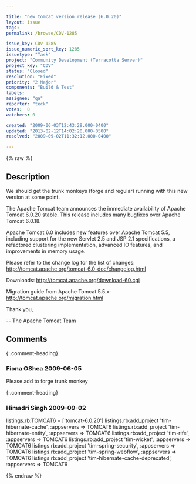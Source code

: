 ```yaml
---

title: "new tomcat version release (6.0.20)"
layout: issue
tags: 
permalink: /browse/CDV-1285

issue_key: CDV-1285
issue_numeric_sort_key: 1285
issuetype: "Task"
project: "Community Development (Terracotta Server)"
project_key: "CDV"
status: "Closed"
resolution: "Fixed"
priority: "2 Major"
components: "Build & Test"
labels: 
assignee: "qa"
reporter: "teck"
votes:  0
watchers: 0

created: "2009-06-03T12:43:29.000-0400"
updated: "2013-02-12T14:02:20.000-0500"
resolved: "2009-09-02T11:32:12.000-0400"

---
```




{% raw %}



## Description

<div markdown="1" class="description">

We should get the trunk monkeys (forge and regular) running with this new version at some point. 

The Apache Tomcat team announces the immediate availability of Apache
Tomcat 6.0.20 stable. This release includes many bugfixes over Apache
Tomcat 6.0.18.

Apache Tomcat 6.0 includes new features over Apache Tomcat 5.5,
including support for the new Servlet 2.5 and JSP 2.1 specifications, a
refactored clustering implementation, advanced IO features, and
improvements in memory usage.

Please refer to the change log for the list of changes:
http://tomcat.apache.org/tomcat-6.0-doc/changelog.html

Downloads:
http://tomcat.apache.org/download-60.cgi

Migration guide from Apache Tomcat 5.5.x:
http://tomcat.apache.org/migration.html

Thank you,

-- The Apache Tomcat Team



</div>

## Comments


{:.comment-heading}
### **Fiona OShea** <span class="date">2009-06-05</span>

<div markdown="1" class="comment">

Please add to forge trunk monkey

</div>


{:.comment-heading}
### **Himadri Singh** <span class="date">2009-09-02</span>

<div markdown="1" class="comment">

listings.rb:TOMCAT6 = ['tomcat-6.0.20']
listings.rb:add\_project 'tim-hibernate-cache', :appservers => TOMCAT6
listings.rb:add\_project 'tim-hibernate-entity', :appservers => TOMCAT6
listings.rb:add\_project 'tim-rife', :appservers => TOMCAT6
listings.rb:add\_project 'tim-wicket', :appservers => TOMCAT6
listings.rb:add\_project 'tim-spring-security', :appservers => TOMCAT6
listings.rb:add\_project 'tim-spring-webflow', :appservers => TOMCAT6
listings.rb:add\_project 'tim-hibernate-cache-deprecated', :appservers => TOMCAT6


</div>



{% endraw %}
